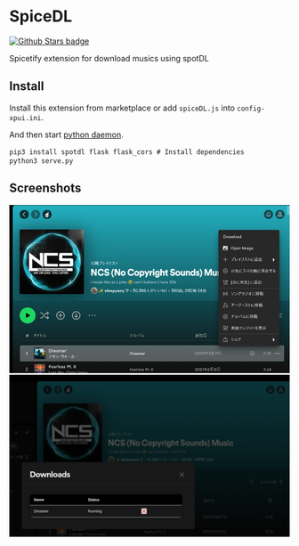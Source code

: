 # SpiceDL
[![Github Stars badge](https://img.shields.io/github/stars/FoxRefire/spiceDL?logo=github&style=social)](https://github.com/CharlieS1103/spicetify-extensions/)

Spicetify extension for download musics using spotDL

## Install
Install this extension from marketplace or add `spiceDL.js` into `config-xpui.ini`.

And then start [python daemon](https://github.com/FoxRefire/spiceDL/blob/main/serve.py).
```
pip3 install spotdl flask flask_cors # Install dependencies
python3 serve.py
```


## Screenshots
![Screenshot1](https://github.com/FoxRefire/spiceDL/blob/Screenshot/Screenshot1.png?raw=true)
![Screenshot2](https://github.com/FoxRefire/spiceDL/blob/Screenshot/Screenshot2.png?raw=true)

